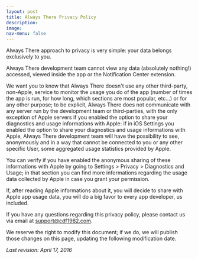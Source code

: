 ```yaml
---
layout: post
title: Always There Privacy Policy
description:
image:
nav-menu: false
---
```

Always There approach to privacy is very simple: your data belongs exclusively to you.

Always There development team cannot view any data (absolutely nothing!) accessed, viewed inside the app or the Notification Center extension.

We want you to know that Always There doesn't use any other third-party, non-Apple, service to monitor the usage you do of the app (number of times the app is run, for how long, which sections are most popular, etc...) or for any other purpose; to be explicit, Always There does not communicate with any server run by the development team or third-parties, with the only exception of Apple servers if you enabled the option to share your diagnostics and usage informations with Apple: if in iOS Settings you enabled the option to share your diagnostics and usage informations with Apple, Always There development team will have the possibility to see, anonymously and in a way that cannot be connected to you or any other specific User, some aggregated usage statistics provided by Apple.

You can verify if you have enabled the anonymous sharing of these informations with Apple by going to Settings > Privacy > Diagnostics and Usage; in that section you can find more informations regarding the usage data collected by Apple in case you grant your permission.

If, after reading Apple informations about it, you will decide to share with Apple app usage data, you will do a big favor to every app developer, us included.

If you have any questions regarding this privacy policy, please contact us via email at support@cdf1982.com.

We reserve the right to modify this document; if we do, we will publish those changes on this page, updating the following modification date.

*Last revision: April 17, 2016*